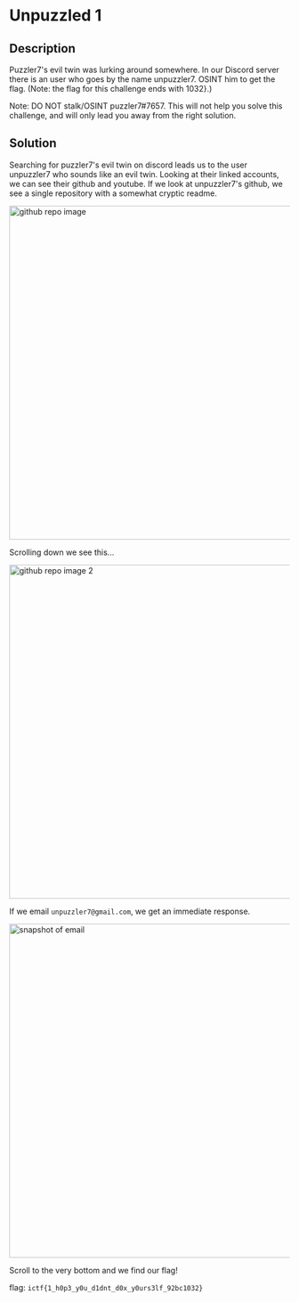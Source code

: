 # Unpuzzled 1 

## Description
Puzzler7's evil twin was lurking around somewhere. In our Discord server there is an user who goes by the name unpuzzler7. OSINT him to get the flag. (Note: the flag for this challenge ends with 1032}.)

Note: DO NOT stalk/OSINT puzzler7#7657. This will not help you solve this challenge, and will only lead you away from the right solution.

## Solution
Searching for puzzler7's evil twin on discord leads us to the user unpuzzler7 who sounds like an evil twin. Looking at their linked accounts, we can see their github and youtube. If we look at unpuzzler7's github, we see a single repository with a somewhat cryptic readme.

<img src="https://user-images.githubusercontent.com/86171033/126882443-b0f9ce3c-980c-42cb-a7de-e7ab2a96b0de.png" alt="github repo image" width=600/>

Scrolling down we see this...

<img src="https://user-images.githubusercontent.com/86171033/126882456-306cc274-7249-43b2-abf4-578ce2b80def.png" alt="github repo image 2" width=600/>

If we email ```unpuzzler7@gmail.com```, we get an immediate response.

<img src="https://user-images.githubusercontent.com/86171033/126882497-7fc27a95-ba35-4f26-a9fe-8c4cb772ed25.png" alt="snapshot of email" width=600/>

Scroll to the very bottom and we find our flag!

flag: ```ictf{1_h0p3_y0u_d1dnt_d0x_y0urs3lf_92bc1032}```
